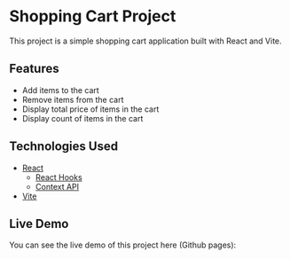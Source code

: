 # Shopping Cart Project

This project is a simple shopping cart application built with React and Vite.

## Features

- Add items to the cart
- Remove items from the cart
- Display total price of items in the cart
- Display count of items in the cart

## Technologies Used

- [React](https://react.dev/learn)
  - [React Hooks](https://react.dev/reference/react/hooks)
  - [Context API](https://react.dev/reference/react/createContext)
- [Vite](https://vitejs.dev/guide/)

## Live Demo

You can see the live demo of this project here (Github pages):

